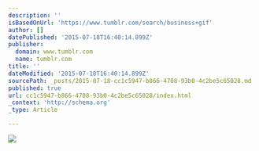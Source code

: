 ```yaml
---
description: ''
isBasedOnUrl: 'https://www.tumblr.com/search/business+gif'
author: []
datePublished: '2015-07-18T16:40:14.899Z'
publisher:
  domain: www.tumblr.com
  name: tumblr.com
title: ''
dateModified: '2015-07-18T16:40:14.899Z'
sourcePath: _posts/2015-07-18-cc1c5947-b866-4708-93b0-4c2be5c65028.md
published: true
url: cc1c5947-b866-4708-93b0-4c2be5c65028/index.html
_context: 'http://schema.org'
_type: Article

---
```

![](https://31.media.tumblr.com/93d2e3c2c0a506b38ab503f970c4b263/tumblr_mmc1ockotE1rnwo2vo1_500.gif)